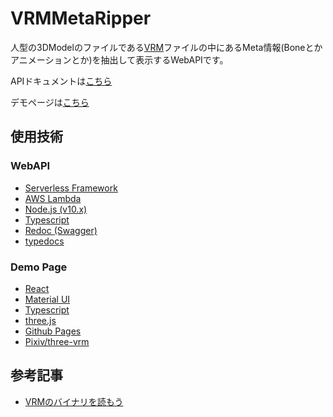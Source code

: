 # VRMMetaRipper

人型の3DModelのファイルである[VRM](https://vrm.dev/)ファイルの中にあるMeta情報(Boneとかアニメーションとか)を抽出して表示するWebAPIです。

APIドキュメントは[こちら](https://takukobayashi.github.io/NodeVrmMetaRipper/swagger/)

デモページは[こちら](https://takukobayashi.github.io/NodeVrmMetaRipper/)

## 使用技術

### WebAPI
 * [Serverless Framework](https://github.com/serverless/serverless)
 * [AWS Lambda](https://aws.amazon.com/jp/lambda/)
 * [Node.js (v10.x)](https://nodejs.org/ja/)
 * [Typescript](https://www.typescriptlang.org/)
 * [Redoc (Swagger)](https://github.com/Redocly/redoc)
 * [typedocs](https://github.com/alvarorahul/TypeDocs)

### Demo Page
 * [React](https://github.com/facebook/react)
 * [Material UI](https://material-ui.com/)
 * [Typescript](https://www.typescriptlang.org/)
 * [three.js](https://threejs.org/)
 * [Github Pages](https://pages.github.com/)
 * [Pixiv/three-vrm](https://github.com/pixiv/three-vrm)

## 参考記事
 * [VRMのバイナリを読もう](https://speakerdeck.com/m2wasabi/vrmmian-qiang-hui-03-vrmfalsebainariwodu-mou-vrm-lan-biao-shi-wobao-su-nisuru)